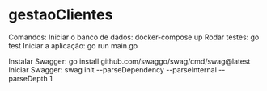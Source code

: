 # gestaoClientes

Comandos:
Iniciar o banco de dados: docker-compose up
Rodar testes: go test
Iniciar a aplicação: go run main.go

Instalar Swagger: go install github.com/swaggo/swag/cmd/swag@latest
Iniciar Swagger: swag init --parseDependency --parseInternal --parseDepth 1